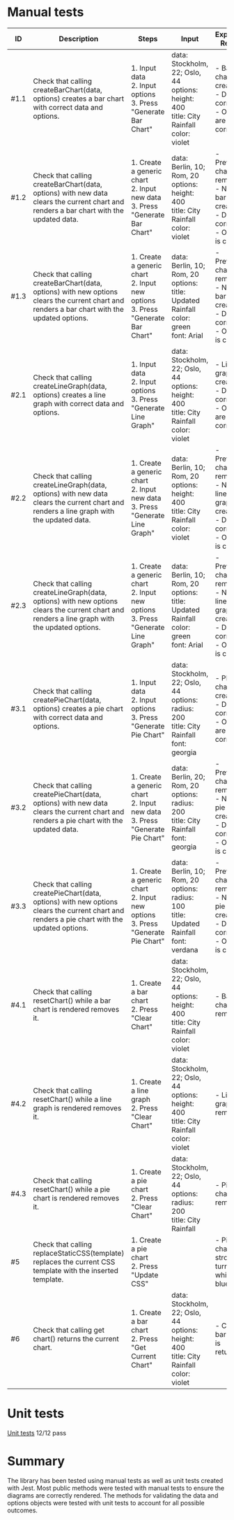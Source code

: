 # Manual tests
| ID   | Description                                                                                                                                    | Steps                                                                                  | Input                                                                                                | Expected Result                                                                                       | Status |
| ---- | ---------------------------------------------------------------------------------------------------------------------------------------------- | -------------------------------------------------------------------------------------- | ---------------------------------------------------------------------------------------------------- | ----------------------------------------------------------------------------------------------------- | ------ |
| #1.1 | Check that calling createBarChart(data, options) creates a bar chart with correct data and options.                                            | 1\. Input data<br>2\. Input options<br>3\. Press "Generate Bar Chart"<br>              | data:<br>Stockholm, 22; Oslo, 44<br>options:<br>height: 400<br>title: City Rainfall<br>color: violet | \- Bar chart created<br>\- Data is correct<br>\- Options are correct                                  | ✅      |
| #1.2 | Check that calling createBarChart(data, options) with new data clears the current chart and renders a bar chart with the updated data.         | 1\. Create a generic chart<br>2\. Input new data<br>3\. Press "Generate Bar Chart"     | data:<br>Berlin, 10; Rom, 20<br>options:<br>height: 400<br>title: City Rainfall<br>color: violet     | \- Previous chart removed<br>\- New bar chart created<br>\- Data is correct<br>\- Options is correct  | ✅      |
| #1.3 | Check that calling createBarChart(data, options) with new options clears the current chart and renders a bar chart with the updated options.   | 1\. Create a generic chart<br>2\. Input new options<br>3\. Press "Generate Bar Chart"  | data:<br>Berlin, 10; Rom, 20<br>options:<br>title: Updated Rainfall<br>color: green<br>font: Arial   | \- Previous chart removed<br>\- New bar chart created<br>\- Data is correct<br>\- Options is correct  | ✅      |
| #2.1 | Check that calling createLineGraph(data, options) creates a line graph with correct data and options.                                          | 1\. Input data<br>2\. Input options<br>3\. Press "Generate Line Graph"<br>             | data:<br>Stockholm, 22; Oslo, 44<br>options:<br>height: 400<br>title: City Rainfall<br>color: violet | \- Line graph created<br>\- Data is correct<br>\- Options are correct                                 | ✅      |
| #2.2 | Check that calling createLineGraph(data, options) with new data clears the current chart and renders a line graph with the updated data.       | 1\. Create a generic chart<br>2\. Input new data<br>3\. Press "Generate Line Graph"    | data:<br>Berlin, 10; Rom, 20<br>options:<br>height: 400<br>title: City Rainfall<br>color: violet     | \- Previous chart removed<br>\- New line graph created<br>\- Data is correct<br>\- Options is correct | ✅      |
| #2.3 | Check that calling createLineGraph(data, options) with new options clears the current chart and renders a line graph with the updated options. | 1\. Create a generic chart<br>2\. Input new options<br>3\. Press "Generate Line Graph" | data:<br>Berlin, 10; Rom, 20<br>options:<br>title: Updated Rainfall<br>color: green<br>font: Arial   | \- Previous chart removed<br>\- New line graph created<br>\- Data is correct<br>\- Options is correct | ✅      |
| #3.1 | Check that calling createPieChart(data, options) creates a pie chart with correct data and options.                                            | 1\. Input data<br>2\. Input options<br>3\. Press "Generate Pie Chart"<br>              | data:<br>Stockholm, 22; Oslo, 44<br>options:<br>radius: 200<br>title: City Rainfall<br>font: georgia | \- PIe chart created<br>\- Data is correct<br>\- Options are correct                                  | ✅      |
| #3.2 | Check that calling createPieChart(data, options) with new data clears the current chart and renders a pie chart with the updated data.         | 1\. Create a generic chart<br>2\. Input new data<br>3\. Press "Generate Pie Chart"     | data:<br>Berlin, 20; Rom, 20<br>options:<br>radius: 200<br>title: City Rainfall<br>font: georgia     | \- Previous chart removed<br>\- New pie chart created<br>\- Data is correct<br>\- Options is correct  | ✅      |
| #3.3 | Check that calling createPieChart(data, options) with new options clears the current chart and renders a pie chart with the updated options.   | 1\. Create a generic chart<br>2\. Input new options<br>3\. Press "Generate Pie Chart"  | data:<br>Berlin, 10; Rom, 20<br>options:<br>radius: 100<br>title: Updated Rainfall<br>font: verdana  | \- Previous chart removed<br>\- New pie chart created<br>\- Data is correct<br>\- Options is correct  | ✅      |
| #4.1 | Check that calling resetChart() while a bar chart is rendered removes it.                                                                      | 1\. Create a bar chart<br>2\. Press "Clear Chart"                                      | data:<br>Stockholm, 22; Oslo, 44<br>options:<br>height: 400<br>title: City Rainfall<br>color: violet | \- Bar chart is removed                                                                               | ✅      |
| #4.2 | Check that calling resetChart() while a line graph is rendered removes it.                                                                     | 1\. Create a line graph<br>2\. Press "Clear Chart"                                     | data:<br>Stockholm, 22; Oslo, 44<br>options:<br>height: 400<br>title: City Rainfall<br>color: violet | \- Line graph is removed                                                                              | ✅      |
| #4.3 | Check that calling resetChart() while a pie chart is rendered removes it.                                                                      | 1\. Create a pie chart<br>2\. Press "Clear Chart"                                      | data:<br>Stockholm, 22; Oslo, 44<br>options:<br>radius: 200<br>title: City Rainfall<br>              | \- Pie chart is removed                                                                               | ✅      |
| #5   | Check that calling replaceStaticCSS(template) replaces the current CSS template with the inserted template.                                    | 1\. Create a pie chart<br>2\. Press "Update CSS"                                       | <style><br>#slice {<br>stroke: blue;<br>}<br></style><br>                                            | \- Pie chart strokes turn from white to blue                                                          | ✅      |
| #6   | Check that calling get chart() returns the current chart.                                                                                      | 1\. Create a bar chart<br>2\. Press "Get Current Chart"                                | data:<br>Stockholm, 22; Oslo, 44<br>options:<br>height: 400<br>title: City Rainfall<br>color: violet | \- Current bar chart is returned                                                                      | ✅      |
  
  
# Unit tests
[Unit tests](/test/unit.spec.js) 12/12 pass
  
# Summary
The library has been tested using manual tests as well as unit tests created with Jest. Most public methods were tested with manual tests to ensure the diagrams are correctly rendered. The methods for validating the data and options objects were tested with unit tests to account for all possible outcomes.